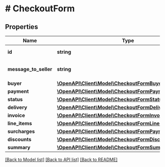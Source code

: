 # # CheckoutForm

## Properties

Name | Type | Description | Notes
------------ | ------------- | ------------- | -------------
**id** | **string** | Checkout form id | 
**message_to_seller** | **string** | Message from buyer to seller | [optional] 
**buyer** | [**\OpenAPI\Client\Model\CheckoutFormBuyerReference**](CheckoutFormBuyerReference.md) |  | 
**payment** | [**\OpenAPI\Client\Model\CheckoutFormPaymentReference**](CheckoutFormPaymentReference.md) |  | [optional] 
**status** | [**\OpenAPI\Client\Model\CheckoutFormStatus**](CheckoutFormStatus.md) |  | 
**delivery** | [**\OpenAPI\Client\Model\CheckoutFormDeliveryReference**](CheckoutFormDeliveryReference.md) |  | [optional] 
**invoice** | [**\OpenAPI\Client\Model\CheckoutFormInvoiceInfo**](CheckoutFormInvoiceInfo.md) |  | [optional] 
**line_items** | [**\OpenAPI\Client\Model\CheckoutFormLineItem[]**](CheckoutFormLineItem.md) |  | 
**surcharges** | [**\OpenAPI\Client\Model\CheckoutFormPaymentReference[]**](CheckoutFormPaymentReference.md) |  | 
**discounts** | [**\OpenAPI\Client\Model\CheckoutFormDiscount[]**](CheckoutFormDiscount.md) |  | 
**summary** | [**\OpenAPI\Client\Model\CheckoutFormSummary**](CheckoutFormSummary.md) |  | 

[[Back to Model list]](../../README.md#documentation-for-models) [[Back to API list]](../../README.md#documentation-for-api-endpoints) [[Back to README]](../../README.md)


